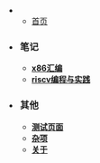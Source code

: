 *   
    * [首页](/)
	
* <h3 style="padding-left: 3px">笔记</h3>

	* [<b>x86汇编</b>](/x86汇编/)
	* [<b>riscv编程与实践</b>](/riscv编程与实践/)

* <h3 style="padding-left: 3px">其他</h3>

	* [<b>测试页面</b>](/test/)
	* [<b>杂项</b>](/other/)
    * [<b>关于</b>](/about/)